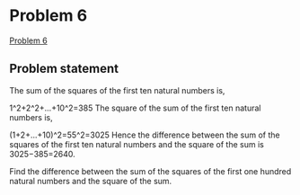 # Problem 6

[Problem 6](https://projecteuler.net/problem=6)

## Problem statement
The sum of the squares of the first ten natural numbers is,

1^2+2^2+...+10^2=385
The square of the sum of the first ten natural numbers is,

(1+2+...+10)^2=55^2=3025
Hence the difference between the sum of the squares of the first ten natural numbers and the square of the sum is 3025−385=2640.

Find the difference between the sum of the squares of the first one hundred natural numbers and the square of the sum.
